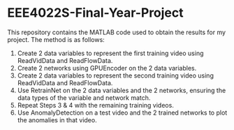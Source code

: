 # EEE4022S-Final-Year-Project
This repository contains the MATLAB code used to obtain the results for my project.
The method is as follows:

1. Create 2 data variables to represent the first training video using ReadVidData and ReadFlowData.
2. Create 2 networks using GPUEncoder on the 2 data variables.
3. Create 2 data variables to represent the second training video using ReadVidData and ReadFlowData.
4. Use RetrainNet on the 2 data variables and the 2 networks, ensuring the data types of the variable and network match.
5. Repeat Steps 3 & 4 with the remaining training videos.
6. Use AnomalyDetection on a test video and the 2 trained networks to plot the anomalies in that video.
